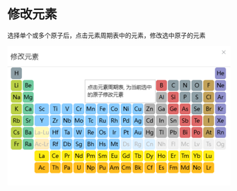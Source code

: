 # 修改元素

选择单个或多个原子后，点击元素周期表中的元素，修改选中原子的元素

![modify_element](.././nested/qstudio_modify_element.png)
